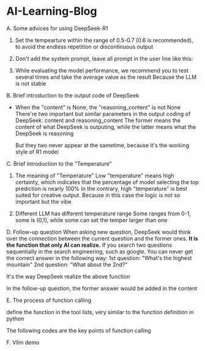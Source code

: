 # AI-Learning-Blog
A. Some advices for using DeepSeek-R1
1. Set the tempearture within the range of 0.5-0.7 (0.6 is recommended), to avoid the endless repetition or discontinuous output
2. Don't add the system prompt, leave all prompt in the user line
   like this:

3. While evaluating the model performance, we recommend you to test several times and take the average value as the result
   Because the LLM is not stable

B. Brief introduction to the output code of DeepSeek
- When the "content" is None, the "reasoning_content" is not None
   There're two important but similar parameters in the output coding of DeepSeek: content and reasoning_content
   The former means the content of what DeepSeek is outputing, while the latter means what the DeepSeek is reasoning

   But they two never appear at the sametime, because it's the working style of R1 model

C. Brief introduction to the "Temperature"
1. The meaning of "Temperature"
   Low "temperature" means high certainty, which indicates that the percentage of model selecting the top prediction is nearly 100%
   In the contrary, high "temperature" is best suited for creative output. Because in this case the logic is not so important but the vibe
   
2. Different LLM has different temperature range
   Some ranges from 0-1, some is (0,1], while some can set the temper larger than one   

D. Follow-up question
When asking new question, DeepSeek would think over the connection between the current question and the former ones.
**It is the function that only AI can realize.**
If you search two questions sequentially in the search engineering, such as google.
You can never get the correct answer in the following way:
1st question: "What's the highest mountain"
2nd question: "What about the 2nd?"

It's the way DeepSeek realize the above function

In the follow-up question, the former answer would be added in the  content


E. The process of function calling

define the function in the tool lists, very similar to the function definition in python

The following codes are the key points of function calling


F. Vllm demo
